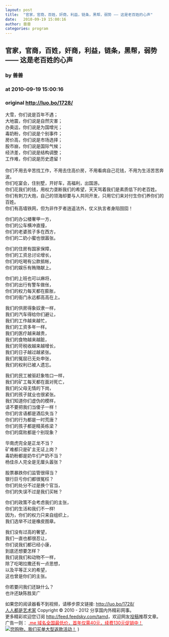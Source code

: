 ```yaml
---
layout: post
title:  "官家，官商，百姓，奸商，利益，链条，黑帮，弱势 —— 这是老百姓的心声"
date:   2010-09-19 15:00:16
author: 兽兽
categories: program
---
```


## 官家，官商，百姓，奸商，利益，链条，黑帮，弱势 —— 这是老百姓的心声
### by 兽兽
### at 2010-09-19 15:00:16
### original <http://luo.bo/1728/>

<p>大雪，你们说是百年不遇；<br> 大地震，你们说是自然灾害；<br> 办奥运，你们说是为国增光；<br> 毒奶粉，你们说是个别事件；<br> 房价高，你们说是市场选择；<br> 股市崩，你们说是国际气候；<br> 经济差，你们说是结构调整；<br> 工作难，你们说是历史遗留！<br> <span></span><br> 你们不用去辛苦找工作，不用去住高价房，不用看病自己花钱，不用为生活苦苦奔波。<br> 你们吃宴会，住别墅，开好车，高福利，出国游。<br> 你们花我们的钱，用权力垄断我们的希望，天天骂着我们是素质低下的老百姓。<br> 你们有刺刀大炮，自己的领海却要与人共同开发，只用它们来对付生你们养你们的百姓。<br> 你们有高墙铁网，但为非作歹者逍遥法外，仗义执言者身陷囹囵！</p><p>你们的办公楼奢甲一方，<br> 你们的公车横冲直撞，<br> 你们的老婆孩子多在西方，<br> 你们的二奶小蜜也很嚣张。</p><p>你们的住房有国家保障，<br> 你们的工资总讨论增长，<br> 你们的吃喝有公款抵帐，<br> 你们的娱乐有贿赂献上。</p><p>你们的上班也可以麻将，<br> 你们的出行有警车做伥，<br> 你们的权力每天都在膨胀，<br> 你们的衙门永远都高高在上。</p><p>我们的供房得象奴隶一样，<br> 我们的汽车得给你们避让，<br> 我们的工作越来越忙，<br> 我们的工资多年一样。<br> 我们的医疗越来越贵，<br> 我们的食物越来越脏，<br> 我们的苛税收越来越增长，<br> 我们的日子越过越紧张。<br> 我们的冤屈已无处申张，<br> 我们的权利已被人遗忘。</p><p>我们的民工被驱赶象牲口一样，<br> 我们的矿工每天都在面对死亡，<br> 我们的父母无情的下岗，<br> 我们的孩子就业也很紧张。<br> 我们知道你们虚伪的模样，<br> 请不要把我们当傻子一样！<br> 你们的言语都是酒后失当？<br> 你们的行为都是一时荒唐？<br> 你们的孩子都是精英栋梁？<br> 你们的腐败都是个别现象？</p><p>华南虎完全是正龙不当？<br> 矿难都只是矿主无证上岗？<br> 毒奶粉都是奶牛们产奶不当？<br> 杨佳杀人完全是无厘头嚣张？</p><p>股票暴跌你们监管很得当？<br> 银行巨亏你们都很冤枉？<br> 你们的处分不过是换个官当，<br> 你们的失误不过是我们买帐？</p><p>你们的政策不会考虑我们的主张，<br> 你们的生活和我们不一样!<br> 因为，你们的权力只来自组织上，<br> 我们选举不过是橡皮图章。</p><p>我们没有过高的奢望，<br> 我们一直也都很忍让，<br> 你们说我们都已经小康，<br> 到底还想要怎样？<br> 我们说我们和动物不一样，<br> 除了吃喝拉撒还有一点思想，<br> 以及平等正义的希望，<br> 这也曾是你们的主张。</p><p>你若要问我们还缺什么？<br> 也许还缺陈胜吴广</p><p>如果您的阅读器看不到视频，请移步原文链接: <a href="http://luo.bo/1728/">http://luo.bo/1728/</a> <br> <a href="http://luo.bo/">人人都是艺术家</a> Copyright ©   2010 - 2012 分享国内外精彩网事。<br> 更多精彩欢迎您订阅 <a href="http://feed.feedsky.com/tamd">http://feed.feedsky.com/tamd</a>，欢迎网友<a href="http://luo.bo/delivery/">投稿</a>推荐文章。<br> 广告一则： <a href="http://zi.mu/domain"><font color="red">.me 域名全国最低价，首年仅需40元，续费130元促销中！</font></a><br> <a href="http://8.nf/1ww" title="您购物，我们买单大型返款活动！"><img src="http://dulei.si/files/d31ce66350773894f74b3b7a68258321.gif" alt="您购物，我们买单大型返款活动！" title="您购物，我们买单大型返款活动！" border="0"></a> )</p>